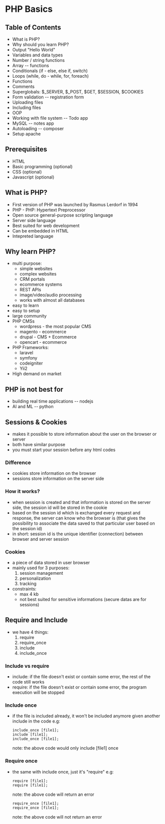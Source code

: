# PHP Basics

## Table of Contents

- What is PHP?
- Why should you learn PHP?
- Output "Hello World"
- Variables and data types
- Number / string functions
- Array -- functions
- Conditionals (if - else, else if, switch)
- Loops (while, do - while, for, foreach)
- Functions
- Comments
- Superglobals: $\_SERVER, $\_POST, $GET, $SESSION, $COOKIES
- Form validation -- registration form
- Uploading files
- Including files
- OOP
- Working with file system -- Todo app
- MySQL -- notes app
- Autoloading -- composer
- Setup apache

## Prerequisites

- HTML
- Basic programming (optional)
- CSS (optional)
- Javascript (optional)

## What is PHP?

- First version of PHP was launched by Rasmus Lerdorf in 1994
- PHP - PHP: Hypertext Preprocessor
- Open source general-purpose scripting language
- Server side language
- Best suited for web development
- Can be embedded in HTML
- Intepreted language

## Why learn PHP?

- multi purpose:
  - simple websites
  - complex websites
  - CRM portals
  - ecommerce systems
  - REST APIs
  - image/video/audio processing
  - works with almost all databases
- easy to learn
- easy to setup
- large community
- PHP CMSs
  - wordpress - the most popular CMS
  - magento - ecommerce
  - drupal - CMS + Ecommerce
  - opencart - ecommerce
- PHP Frameworks:
  - laravel
  - symfony
  - codeigniter
  - Yii2
- High demand on market

## PHP is not best for

- building real time applications -- nodejs
- AI and ML -- python

## Sessions & Cookies

- makes it possible to store information about the user on the browser or server
- both have similar purpose
- you must start your session before any html codes

### Difference

- cookies store information on the browser
- sessions store information on the server side

### How it works?

- when session is created and that information is stored on the server side, the session id will be stored in the cookie
- based on the session id which is exchanged every request and response, the server can know who the browser is (that gives the possibility to associate the data saved to that particular user based on the session id)
- in short: session id is the unique identifier (connection) between browser and server session

### Cookies

- a piece of data stored in user browser
- mainly used for 3 purposes:
  1. session management
  2. personalization
  3. tracking
- constraints:
  - max 4 kb
  - not best suited for sensitive informations (secure datas are for sessions)

## Require and Include

- we have 4 things:
  1. require
  2. require_once
  3. include
  4. include_once

### Include vs require

- include: if the file doesn't exist or contain some error, the rest of the code still works
- require: if the file doesn't exist or contain some error, the program execution will be stopped

### Include once

- if the file is included already, it won't be included anymore given another include in the code
  e.g:

  ```
  include_once [file1];
  include [file1];
  include_once [file1];
  ```

  note: the above code would only include \[file1\] once

### Require once

- the same with include once, just it's "require"
  e.g:

  ```
  require [file1];
  require [file1];
  ```

  note: the above code will return an error

  ```
  require_once [file1];
  require_once [file1];
  ```

  note: the above code will not return an error
